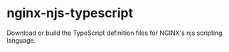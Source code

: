# nginx-njs-typescript
Download or build the TypeScript definition files for NGINX's njs scripting language.
